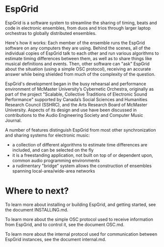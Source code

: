 # EspGrid

EspGrid is a software system to streamline the sharing of timing, beats and code in electronic ensembles, from duos and trios through larger laptop orchestras to globally distributed ensembles.  

Here's how it works: Each member of the ensemble runs the EspGrid software on any computers they are using.  Behind the scenes, all of the individual copies of EspGrid talk to each other and run various algorithms to estimate timing differences between them, as well as to share things like musical definitions and events. Then, other software can "ask" EspGrid about the situation (using a simple OSC protocol), receiving an accurate answer while being shielded from much of the complexity of the question.

EspGrid's development began in the busy rehearsal and performance environment of McMaster University’s Cybernetic Orchestra, originally as part of the project "Scalable, Collective Traditions of Electronic Sound Performance" supported by Canada’s Social Sciences and Humanities Research Council (SSHRC), and the Arts Research Board of McMaster University. Aspects of its design and use have been discussed in contributions to the Audio Engineering Society and Computer Music Journal.

A number of features distinguish EspGrid from most other synchronization and sharing systems for electronic music:

- a collection of different algorithms to estimate time differences are included, and can be selected on the fly
- it is a freestanding application, not built on top of or dependent upon, common audio programming environments
- a rudimentary "bridge" system allows the construction of ensembles spanning local-area/wide-area networks

# Where to next?  

To learn more about installing or building EspGrid, and getting started, see the document INSTALLING.md.

To learn more about the simple OSC protocol used to receive information from EspGrid, and to control it, see the document OSC.md.

To learn more about the internal protocol used for communication between EspGrid instances, see the document internal.md.
